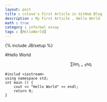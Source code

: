 ```yaml
---
layout: post
title : cxlove's First Article in GitHub Blog
description : My First Article , Hello World
math : true
category : informal essay
tags : [HelloWorld]
---
```

{% include JB/setup %}

#Hello World

$$\sum\lim_{i=1}{n}{a_i}$$

    #includ <iostream>
    using namespace std;
    int main () {
    	cout << "Hello World" << endl;
    	return 0;
    }

